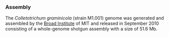 ### Assembly

The *Colletotrichum graminicola* (strain M1.001) genome was generated and assembled by the [Broad
Institute](http://www.broadinstitute.org) of MIT and released in
September 2010 consisting of a whole-genome shotgun assembly with a size of 51.6 Mb.
